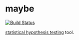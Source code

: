 # maybe
[![Build Status](https://travis-ci.org/invzhi/maybe.svg?branch=master)](https://travis-ci.org/invzhi/maybe)

[statistical hypothesis testing](https://en.wikipedia.org/wiki/Statistical_hypothesis_testing) tool.
